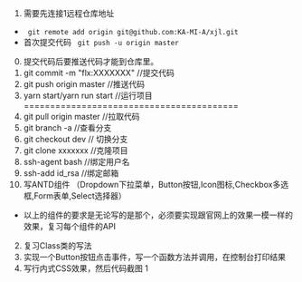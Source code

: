 1. 需要先连接1远程仓库地址

- ` git remote add origin git@github.com:KA-MI-A/xjl.git`
- 首次提交代码
` git push -u origin master`
0. 提交代码后要推送代码才能到仓库里。
1. git commit -m "flx:XXXXXXX"   //提交代码
2. git push origin master   //推送代码
3. yarn start/yarn run start   //运行项目
=========================================
3. git pull origin master     //拉取代码
4. git branch -a    //查看分支
5. git checkout dev    // 切换分支
6. git clone xxxxxxx    //克隆项目
7. ssh-agent bash       //绑定用户名
8. ssh-add id_rsa       //绑定邮箱
1. 写ANTD组件 （Dropdown下拉菜单，Button按钮,Icon图标,Checkbox多选框,Form表单,Select选择器）
 - 以上的组件的要求是无论写的是那个，必须要实现跟官网上的效果一模一样的效果，复习每个组件的API
2. 复习Class类的写法
3. 实现一个Button按钮点击事件，写一个函数方法并调用，在控制台打印结果
4. 写行内式CSS效果，然后代码截图
1